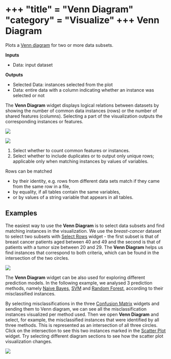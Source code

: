 +++
"title" = "Venn Diagram"
"category" = "Visualize"
+++
Venn Diagram
============

Plots a [Venn diagram](http://en.wikipedia.org/wiki/Venn_diagram) for two or more data subsets.

**Inputs**

- Data: input dataset

**Outputs**

- Selected Data: instances selected from the plot
- Data: entire data with a column indicating whether an instance was selected or not

The **Venn Diagram** widget displays logical relations between datasets by showing the number of common data instances (rows) or the number of shared features (columns). Selecting a part of the visualization outputs the corresponding instances or features.

![](../images/venn-workflow.png)

![](../images/VennDiagram-stamped.png)

1. Select whether to count common features or instances.
2. Select whether to include duplicates or to output only unique rows; applicable only when matching instances by values of variables.

Rows can be matched
- by their identity, e.g. rows from different data sets match if they came from the same row in a file,
- by equality, if all tables contain the same variables,
- or by values of a string variable that appears in all tables.

Examples
--------

The easiest way to use the **Venn Diagram** is to select data subsets and find matching instances in the visualization. We use the *breast-cancer* dataset to select two subsets with [Select Rows](../../data/selectrows/) widget - the first subset is that of breast cancer patients aged between 40 and 49 and the second is that of patients with a tumor size between 20 and 29. The **Venn Diagram** helps us find instances that correspond to both criteria, which can be found in the intersection of the two circles.

![](../images/VennDiagram-Example1.png)

The **Venn Diagram** widget can be also used for exploring different prediction models. In the following example, we analysed 3 prediction methods, namely [Naive Bayes](../model/naivebayes.md), [SVM](../model/svm.md) and [Random Forest](../../model/randomforest/), according to their misclassified instances.

By selecting misclassifications in the three [Confusion Matrix](../evaluate/confusionmatrix.md) widgets and sending them to Venn diagram, we can see all the misclassification instances visualized per method used. Then we open **Venn Diagram** and select, for example, the misclassified instances that were identified by all three methods. This is represented as an intersection of all three circles. Click on the intersection to see this two instances marked in the [Scatter Plot](../../visualize/scatterplot/) widget. Try selecting different diagram sections to see how the scatter plot visualization changes.

![](../images/VennDiagram-Example2.png)

